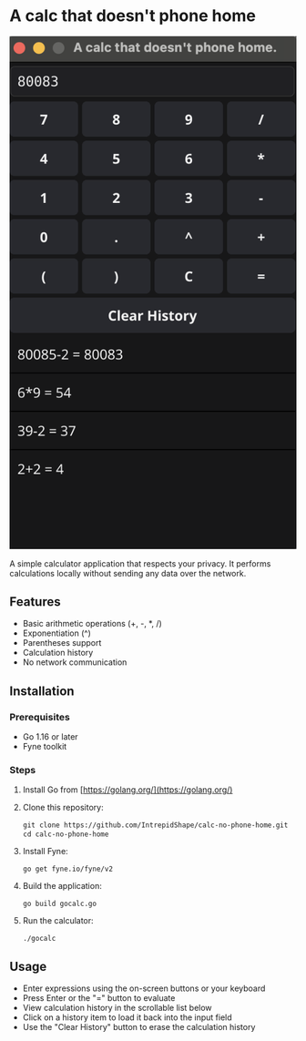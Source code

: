 # A calc that doesn't phone home

![Screenshot](screenshot.png)

A simple calculator application that respects your privacy. It performs calculations locally without sending any data over the network.

## Features

- Basic arithmetic operations (+, -, *, /)
- Exponentiation (^)
- Parentheses support
- Calculation history
- No network communication

## Installation

### Prerequisites

- Go 1.16 or later
- Fyne toolkit

### Steps

1. Install Go from [https://golang.org/](https://golang.org/)

2. Clone this repository:
   ```
   git clone https://github.com/IntrepidShape/calc-no-phone-home.git
   cd calc-no-phone-home
   ```

3. Install Fyne:
   ```
   go get fyne.io/fyne/v2
   ```


4. Build the application:
   ```
   go build gocalc.go
   ```

5. Run the calculator:
   ```
   ./gocalc
   ```

## Usage

- Enter expressions using the on-screen buttons or your keyboard
- Press Enter or the "=" button to evaluate
- View calculation history in the scrollable list below
- Click on a history item to load it back into the input field
- Use the "Clear History" button to erase the calculation history

